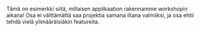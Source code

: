 Tämä on esimerkki siitä, millaisen applikaation rakennamme workshopin aikana!  Osa ei välttämättä saa projektia samana iltana valmiiksi, ja osa ehtii tehdä vielä ylimääräisiäkin featureita.